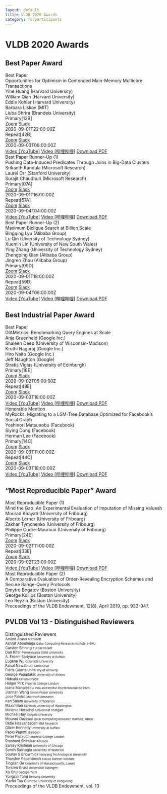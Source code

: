 ```yaml
---
layout: default
title: VLDB 2020 Awards
category: forparticipants
---
```


# VLDB 2020 Awards

## Best Paper Award

<div class="col-group">
    <div class="award col-12">
        <div class="header">Best Paper</div>
        <div class="title">Opportunities for Optimism in Contended Main-Memory Multicore Transactions</div>
        <div class="name">Yihe Huang (Harvard University)</div>
        <div class="name">William Qian (Harvard University)</div>
        <div class="name">Eddie Kohler (Harvard University)</div>
        <div class="name">Barbara Liskov (MIT)</div>
        <div class="name">Liuba Shrira (Brandeis University)</div>
        <div class="talk">
            <div class="col-group important-dates">
                <div class="col-2 id-head">Primary[12B]</div>
                <div class="col-2 id-col">
                    <a class="btn btn-small btn-conference" href="//tokyo.vldb2020.org/?tg=session&amp;go=conference&amp;id=id!12B">Zoom</a> <a class="btn btn-small btn-chat" href="//tokyo.vldb2020.org/?tg=session&amp;go=chat&amp;id=id!12B">Slack</a>
                </div>
                <div class="col-8 id-col timeUTC">2020-09-01T22:00:00Z</div>
            </div>
            <div class="col-group important-dates">
                <div class="col-2 id-head">Repeat[42B]</div>
                <div class="col-2 id-col">
                    <a class="btn btn-small btn-conference" href="//tokyo.vldb2020.org/?tg=session&amp;go=conference&amp;id=id!42B">Zoom</a> <a class="btn btn-small btn-chat" href="//tokyo.vldb2020.org/?tg=session&amp;go=chat&amp;id=id!42B">Slack</a>
                </div>
                <div class="col-8 id-col timeUTC">2020-09-03T09:00:00Z</div>
            </div>
        </div>
        <div class="footer">
        <a class="btn btn-video" href="//tokyo.vldb2020.org/?tg=paper&amp;go=video&amp;id=pid!12B-2" title="undefined">Video [YouTube]</a>
        <a class="btn btn-video2" href="//tokyo.vldb2020.org/?tg=paper&amp;go=video2&amp;id=pid!12B-2" title="undefined">Video [哔哩哔哩]</a>
        <a class="btn btn-paper" href="//tokyo.vldb2020.org/?tg=paper&amp;go=paper&amp;id=pid!12B-2" title="undefined">Download PDF</a>
        </div>
    </div>
</div>


<div class="col-group">
    <div class="award col-12">
        <div class="header">Best Paper Runner-Up (1)</div>
        <div class="title">Pushing Data-Induced Predicates Through Joins in Big-Data Clusters </div>
        <div class="name">Srikanth Kandula (Microsoft Research)</div>
        <div class="name">Laurel Orr (Stanford University)</div>
        <div class="name">Surajit Chaudhuri (Microsoft Research)</div>
        <div class="talk">
            <div class="col-group important-dates">
                <div class="col-2 id-head">Primary[07A]</div>
                <div class="col-2 id-col">
                    <a class="btn btn-small btn-conference" href="//tokyo.vldb2020.org/?tg=session&amp;go=conference&amp;id=id!07A">Zoom</a> <a class="btn btn-small btn-chat" href="//tokyo.vldb2020.org/?tg=session&amp;go=chat&amp;id=id!07A">Slack</a>
                </div>
                <div class="col-8 id-col timeUTC">2020-09-01T16:00:00Z</div>
            </div>
            <div class="col-group important-dates">
                <div class="col-2 id-head">Repeat[57A]</div>
                <div class="col-2 id-col">
                    <a class="btn btn-small btn-conference" href="//tokyo.vldb2020.org/?tg=session&amp;go=conference&amp;id=id!57A">Zoom</a> <a class="btn btn-small btn-chat" href="//tokyo.vldb2020.org/?tg=session&amp;go=chat&amp;id=id!57A">Slack</a>
                </div>
                <div class="col-8 id-col timeUTC">2020-09-04T04:00:00Z</div>
            </div>
        </div>
        <div class="footer">
        <a class="btn btn-video" href="//tokyo.vldb2020.org/?tg=paper&amp;go=video&amp;id=pid!07A-1">Video [YouTube]</a>
        <a class="btn btn-video2" href="//tokyo.vldb2020.org/?tg=paper&amp;go=video2&amp;id=pid!07A-1">Video [哔哩哔哩]</a>
        <a class="btn btn-paper" href="//tokyo.vldb2020.org/?tg=paper&amp;go=paper&amp;id=pid!07A-1">Download PDF</a>
        </div>
    </div>
</div>


<div class="col-group">
    <div class="award col-12">
        <div class="header">Best Paper Runner-Up (2)</div>
        <div class="title">Maximum Biclique Search at Billion Scale</div>
        <div class="name">Bingqing Lyu (Alibaba Group)</div>
        <div class="name">Lu Qin (Uiversity of Technology Sydney)</div>
        <div class="name">Xuemin Lin (University of New South Wales)</div>
        <div class="name">Ying Zhang (University of Technology Sydney)</div>
        <div class="name">Zhengping Qian (Alibaba Group)</div>
        <div class="name">Jingren Zhou (Alibaba Group)</div>
        <div class="talk">
            <div class="col-group important-dates">
                <div class="col-2 id-head">Primary[09D]</div>
                <div class="col-2 id-col">
                    <a class="btn btn-small btn-conference" href="//tokyo.vldb2020.org/?tg=session&amp;go=conference&amp;id=id!09D">Zoom</a> <a class="btn btn-small btn-chat" href="//tokyo.vldb2020.org/?tg=session&amp;go=chat&amp;id=id!09D">Slack</a>
                </div>
                <div class="col-8 id-col timeUTC">2020-09-01T18:00:00Z</div>
            </div>
            <div class="col-group important-dates">
                <div class="col-2 id-head">Repeat[59D]</div>
                <div class="col-2 id-col">
                    <a class="btn btn-small btn-conference" href="//tokyo.vldb2020.org/?tg=session&amp;go=conference&amp;id=id!59D">Zoom</a> <a class="btn btn-small btn-chat" href="//tokyo.vldb2020.org/?tg=session&amp;go=chat&amp;id=id!59D">Slack</a>
                </div>
                <div class="col-8 id-col timeUTC">2020-09-04T06:00:00Z</div>
            </div>
        </div>
        <div class="footer">
        <a class="btn btn-video" href="//tokyo.vldb2020.org/?tg=paper&amp;go=video&amp;id=pid!09D-3">Video [YouTube]</a>
        <a class="btn btn-video2" href="//tokyo.vldb2020.org/?tg=paper&amp;go=video2&amp;id=pid!09D-3">Video [哔哩哔哩]</a>
        <a class="btn btn-paper" href="//tokyo.vldb2020.org/?tg=paper&amp;go=paper&amp;id=pid!09D-3">Download PDF</a>
        </div>
    </div>
</div>


## Best Industrial Paper Award

<div class="col-group">
    <div class="award col-12">
        <div class="header">Best Paper</div>
        <div class="title">DIAMetrics: Benchmarking Query Engines at Scale</div>
        <div class="name">Anja Gruenheid (Google Inc.)</div>
        <div class="name">Shaleen Deep (University of Wisconsin-Madison)</div>
        <div class="name">Kruthi Nagaraj (Google Inc.)</div>
        <div class="name">Hiro Naito (Google Inc.)</div>
        <div class="name">Jeff Naughton (Google)</div>
        <div class="name">Stratis Viglas (University of Edinburgh)</div>
        <div class="talk">
            <div class="col-group important-dates">
                <div class="col-2 id-head">Primary[18E]</div>
                <div class="col-2 id-col">
                    <a class="btn btn-small btn-conference" href="//tokyo.vldb2020.org/?tg=session&amp;go=conference&amp;id=id!18E">Zoom</a> <a class="btn btn-small btn-chat" href="//tokyo.vldb2020.org/?tg=session&amp;go=chat&amp;id=id!18E">Slack</a>
                </div>
                <div class="col-8 id-col timeUTC">2020-09-02T05:00:00Z</div>
            </div>
            <div class="col-group important-dates">
                <div class="col-2 id-head">Repeat[49E]</div>
                <div class="col-2 id-col">
                    <a class="btn btn-small btn-conference" href="//tokyo.vldb2020.org/?tg=session&amp;go=conference&amp;id=id!49E">Zoom</a> <a class="btn btn-small btn-chat" href="//tokyo.vldb2020.org/?tg=session&amp;go=chat&amp;id=id!49E">Slack</a>
                </div>
                <div class="col-8 id-col timeUTC">2020-09-03T18:00:00Z</div>
            </div>
        </div>
        <div class="footer">
        <a class="btn btn-video" href="//tokyo.vldb2020.org/?tg=paper&amp;go=video&amp;id=pid!18E-3">Video [YouTube]</a>
        <a class="btn btn-video2" href="//tokyo.vldb2020.org/?tg=paper&amp;go=video2&amp;id=pid!18E-3">Video [哔哩哔哩]</a>
        <a class="btn btn-paper" href="//tokyo.vldb2020.org/?tg=paper&amp;go=paper&amp;id=pid!18E-3">Download PDF</a>
        </div>
    </div>
</div>


<div class="col-group">
    <div class="award col-12">
        <div class="header">Honorable Mention</div>
        <div class="title">MyRocks: Migrating to a LSM-Tree Database Optimized for Facebook’s Social Graph</div>
        <div class="name">Yoshinori Matsunobu (Facebook)</div>
        <div class="name">Siying Dong (Facebook)</div>
        <div class="name">Herman Lee (Facebook)</div>
        <div class="talk">
            <div class="col-group important-dates">
                <div class="col-2 id-head">Primary[14C]</div>
                <div class="col-2 id-col">
                    <a class="btn btn-small btn-conference" href="//tokyo.vldb2020.org/?tg=session&amp;go=conference&amp;id=id!14C">Zoom</a> <a class="btn btn-small btn-chat" href="//tokyo.vldb2020.org/?tg=session&amp;go=chat&amp;id=id!14C">Slack</a>
                </div>
                <div class="col-8 id-col timeUTC">2020-09-03T11:00:00Z</div>
            </div>
            <div class="col-group important-dates">
                <div class="col-2 id-head">Repeat[44C]</div>
                <div class="col-2 id-col">
                    <a class="btn btn-small btn-conference" href="//tokyo.vldb2020.org/?tg=session&amp;go=conference&amp;id=id!44C">Zoom</a> <a class="btn btn-small btn-chat" href="//tokyo.vldb2020.org/?tg=session&amp;go=chat&amp;id=id!44C">Slack</a>
                </div>
                <div class="col-8 id-col timeUTC">2020-09-03T18:00:00Z</div>
            </div>
        </div>
        <div class="footer">
        <a class="btn btn-video" href="//tokyo.vldb2020.org/?tg=paper&amp;go=video&amp;id=pid!14C-1">Video [YouTube]</a>
        <a class="btn btn-video2" href="//tokyo.vldb2020.org/?tg=paper&amp;go=video2&amp;id=pid!14C-1">Video [哔哩哔哩]</a>
        <a class="btn btn-paper" href="//tokyo.vldb2020.org/?tg=paper&amp;go=paper&amp;id=pid!14C-1">Download PDF</a>
        </div>
    </div>
</div>

## “Most Reproducible Paper” Award

<div class="col-group">
    <div class="award col-12">
        <div class="header">Most Reproducible Paper (1)</div>
        <div class="title">Mind the Gap: An Experimental Evaluation of Imputation of Missing Valuesh</div>
        <div class="name">Mourad Khayati (University of Fribourg)</div>
        <div class="name">Alberto Lerner (University of Fribourg)</div>
        <div class="name">Zakhar Tymchenko (University of Fribourg)</div>
        <div class="name">Philippe Cudre-Mauroux (University of Fribourg)</div>
        <div class="talk">
            <div class="col-group important-dates">
                <div class="col-2 id-head">Primary[24E]</div>
                <div class="col-2 id-col">
                    <a class="btn btn-small btn-conference" href="//tokyo.vldb2020.org/?tg=session&amp;go=conference&amp;id=id!24E">Zoom</a> <a class="btn btn-small btn-chat" href="//tokyo.vldb2020.org/?tg=session&amp;go=chat&amp;id=id!24E">Slack</a>
                </div>
                <div class="col-8 id-col timeUTC">2020-09-02T11:00:00Z</div>
            </div>
            <div class="col-group important-dates">
                <div class="col-2 id-head">Repeat[33E]</div>
                <div class="col-2 id-col">
                    <a class="btn btn-small btn-conference" href="//tokyo.vldb2020.org/?tg=session&amp;go=conference&amp;id=id!33E">Zoom</a> <a class="btn btn-small btn-chat" href="//tokyo.vldb2020.org/?tg=session&amp;go=chat&amp;id=id!33E">Slack</a>
                </div>
                <div class="col-8 id-col timeUTC">2020-09-02T23:00:00Z</div>
            </div>
        </div>
        <div class="footer">
        <a class="btn btn-video" href="//tokyo.vldb2020.org/?tg=paper&amp;go=video&amp;id=pid!24E-2">Video [YouTube]</a>
        <a class="btn btn-video2" href="//tokyo.vldb2020.org/?tg=paper&amp;go=video2&amp;id=pid!24E-2">Video [哔哩哔哩]</a>
        <a class="btn btn-paper" href="//tokyo.vldb2020.org/?tg=paper&amp;go=paper&amp;id=pid!24E-2">Download PDF</a>
        </div>
    </div>
</div>

<div class="col-group">
    <div class="award col-12">
        <div class="header">Most Reproducible Paper (2)</div>
        <div class="title">A Comparative Evaluation of Order-Revealing Encryption Schemes and Secure Range-Query Protocols</div>
        <div class="name">Dmytro Bogatov (Boston University)</div>
        <div class="name">George Kollios (Boston University)</div>
        <div class="name">Leo Reyzin (Boston University)</div>
        <div class="footer"><a class="icon" href="http://www.vldb.org/pvldb/vol12/p933-bogatov.pdf"><i class="fas fa-file-download"></i></a><large>Proceedings of the VLDB Endowment, 12(8), April 2019, pp. 933-947. </large></div>
    </div>
</div>

## PVLDB Vol 13 - Distinguished Reviewers

<div class="col-group">
    <div class="award col-12">
        <div class="header">Distinguished Reviewers</div>
        <div class="col-group name">
            <div class="col-6" style="font-size:0.8em;">
                <div>
                    Arvind Arasu <small>Microsoft</small>
                </div>
                <div>Ashraf Aboulnaga <small>Qatar Computing Research Institute, HBKU</small></div>
                <div>Carsten Binning <small>TU Darmstadt</small></div>
                <div>Dan Kifer <small>Pennsylvania State University</small></div>
                <div>A. Erdem Sariyuce <small>University at Buffalo</small></div>
                <div>Eugene Wu <small>Columbia University</small></div>
                <div>Faisal Nawab <small>UC Santa Cruz</small></div>
                <div>Floris Geerts <small>University of Antwerp</small></div>
                <div>George Papadakis <small>University of Athens</small></div>
                <div>Hideaki <small>Kimura Oracle</small></div>
                <div>Holger Pirk <small>Imperial College London</small></div>
                <div>Ioana Manolescu <small>Inria and Institut Polytechnique de Paris</small></div>
                <div>Jiannan Wang <small>Simon Fraser University</small></div>
                <div>Jose Faleiro <small>Microsoft Research</small></div>
                <div>Ken Salem <small>University of Waterloo</small></div>
                <div>Maximilian <small>Schleich University of Washington</small></div>
                <div>Melanie Herschel <small>Universität Stuttgart</small></div>
            </div>
            <div class="col-6" style="font-size:0.8em;">
                <div>Michael Hay <small>Colgate University</small></div>
                <div>Mourad Ouzzani <small>Qatar Computing Research Institute, HBKU</small></div>
                <div>Oktie Hassanzadeh <small>IBM Research</small></div>
                <div>Oliver Kennedy <small>University at Buffalo</small></div>
                <div>Paolo Papotti <small>Eurecom</small></div>
                <div>Peter Pietzuch <small>Imperial College London</small></div>
                <div>Prashant Shiralkar <small>Amazon</small></div>
                <div>Sanjay Krishnan <small>University of Chicago</small></div>
                <div>Semih Salihoglu <small>University of Waterloo</small></div>
                <div>Sourav S Bhowmick <small>Nanyang Technological University</small></div>
                <div>Thorsten Papenbrock <small>Hasso Plattner Institute</small></div>
                <div>Tingjian Ge <small>University of Massachusetts, Lowell</small></div>
                <div>Torsten Grust <small>Universität Tübingen</small></div>
                <div>Xu Chu <small>Georgia Tech</small></div>
                <div>Yongxin Tong <small>Beihang University</small></div>
                <div>Yuefei Tao Chinese <small>University of Hong Kong</small></div>
            </div>
        </div>
        <div class="footer"><a class="icon" href="http://vldb.org/pvldb/vol13.html"><i class="fas fa-file-download"></i></a><large>Proceedings of the VLDB Endowment, vol. 13</large></div>
    </div>
</div>
